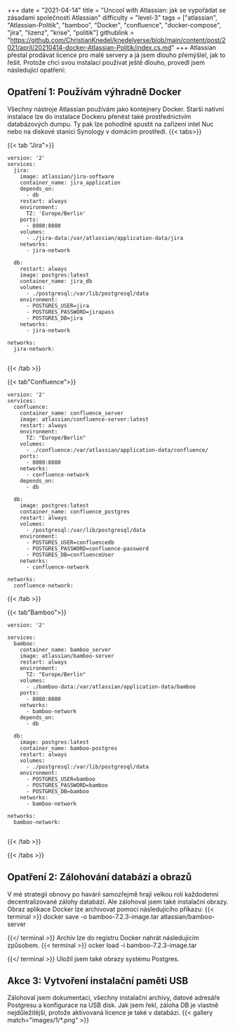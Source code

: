 +++
date = "2021-04-14"
title = "Uncool with Atlassian: jak se vypořádat se zásadami společnosti Atlassian"
difficulty = "level-3"
tags = ["atlassian", "Atlassian-Politik", "bamboo", "Docker", "confluence", "docker-compose", "jira", "lizenz", "krise", "politik"]
githublink = "https://github.com/ChristianKnedel/knedelverse/blob/main/content/post/2021/april/20210414-docker-Atlassian-Politik/index.cs.md"
+++
Atlassian přestal prodávat licence pro malé servery a já jsem dlouho přemýšlel, jak to řešit. Protože chci svou instalaci používat ještě dlouho, provedl jsem následující opatření:
## Opatření 1: Používám výhradně Docker
Všechny nástroje Atlassian používám jako kontejnery Docker. Starší nativní instalace lze do instalace Dockeru přenést také prostřednictvím databázových dumpu. Ty pak lze pohodlně spustit na zařízení intel Nuc nebo na diskové stanici Synology v domácím prostředí.
{{< tabs>}}


{{< tab "Jira">}}


```
version: '2'
services:
  jira:
    image: atlassian/jira-software
    container_name: jira_application
    depends_on:
      - db
    restart: always
    environment:
      TZ: 'Europe/Berlin'
    ports:
      - 8080:8080
    volumes:
      - ./jira-data:/var/atlassian/application-data/jira
    networks:
      - jira-network
      
  db:
    restart: always
    image: postgres:latest
    container_name: jira_db
    volumes:
      - ./postgresql:/var/lib/postgresql/data
    environment:
      - POSTGRES_USER=jira
      - POSTGRES_PASSWORD=jirapass
      - POSTGRES_DB=jira
    networks:
      - jira-network

networks:
  jira-network:


```

{{< /tab >}}


{{< tab"Confluence">}}


```
version: '2'
services:
  confluence:
    container_name: confluence_server
    image: atlassian/confluence-server:latest
    restart: always
    environment:
      TZ: "Europe/Berlin"
    volumes:
      - ./confluence:/var/atlassian/application-data/confluence/
    ports:
      - 8080:8080
    networks:
      - confluence-network
    depends_on:
      - db

  db:
    image: postgres:latest
    container_name: confluence_postgres
    restart: always
    volumes:
      - /postgresql:/var/lib/postgresql/data
    environment:
      - POSTGRES_USER=confluencedb
      - POSTGRES_PASSWORD=confluence-password
      - POSTGRES_DB=confluenceUser
    networks:
      - confluence-network

networks:
  confluence-network:

```

{{< /tab >}}


{{< tab"Bamboo">}}


```
version: '2'

services:
  bamboo:
    container_name: bamboo_server
    image: atlassian/bamboo-server
    restart: always
    environment:
      TZ: "Europe/Berlin"
    volumes:
      - ./bamboo-data:/var/atlassian/application-data/bamboo
    ports:
      - 8080:8080
    networks:
      - bamboo-network
    depends_on:
      - db

  db:
    image: postgres:latest
    container_name: bamboo-postgres
    restart: always
    volumes:
      - ./postgresql:/var/lib/postgresql/data
    environment:
      - POSTGRES_USER=bamboo
      - POSTGRES_PASSWORD=bamboo
      - POSTGRES_DB=bamboo
    networks:
      - bamboo-network

networks:
  bamboo-network:


```

{{< /tab >}}


{{< /tabs >}}


## Opatření 2: Zálohování databází a obrazů
V mé strategii obnovy po havárii samozřejmě hrají velkou roli každodenní decentralizované zálohy databází. Ale zálohoval jsem také instalační obrazy. Obraz aplikace Docker lze archivovat pomocí následujícího příkazu:
{{< terminal >}}
docker save -o bamboo-7.2.3-image.tar atlassian/bamboo-server

{{</ terminal >}}
Archiv lze do registru Docker nahrát následujícím způsobem.
{{< terminal >}}
ocker load -i bamboo-7.2.3-image.tar

{{</ terminal >}}
Uložil jsem také obrazy systému Postgres.
## Akce 3: Vytvoření instalační paměti USB
Zálohoval jsem dokumentaci, všechny instalační archivy, datové adresáře Postgresu a konfigurace na USB disk. Jak jsem řekl, záloha DB je vlastně nejdůležitější, protože aktivovaná licence je také v databázi.
{{< gallery match="images/1/*.png" >}}
